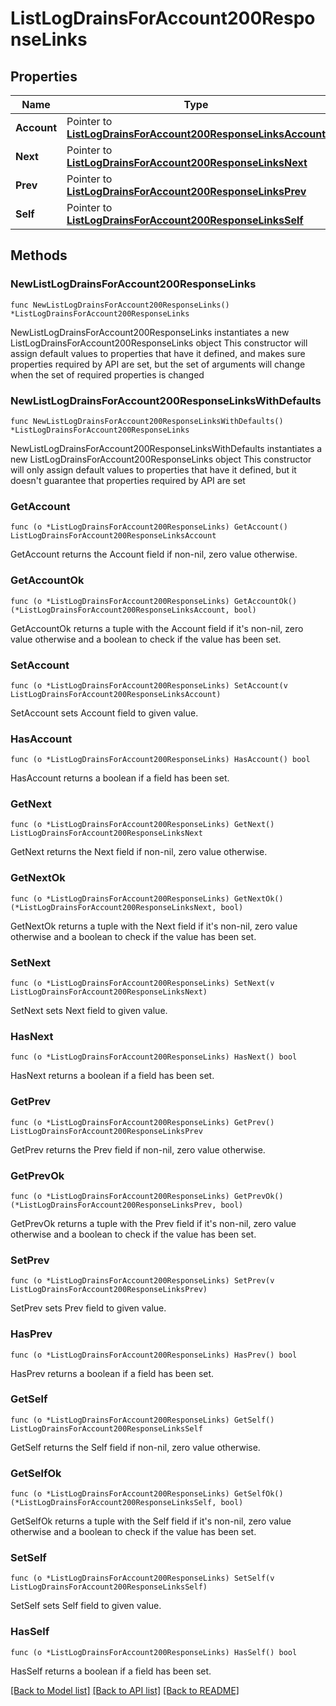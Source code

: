 # ListLogDrainsForAccount200ResponseLinks

## Properties

Name | Type | Description | Notes
------------ | ------------- | ------------- | -------------
**Account** | Pointer to [**ListLogDrainsForAccount200ResponseLinksAccount**](ListLogDrainsForAccount200ResponseLinksAccount.md) |  | [optional] 
**Next** | Pointer to [**ListLogDrainsForAccount200ResponseLinksNext**](ListLogDrainsForAccount200ResponseLinksNext.md) |  | [optional] 
**Prev** | Pointer to [**ListLogDrainsForAccount200ResponseLinksPrev**](ListLogDrainsForAccount200ResponseLinksPrev.md) |  | [optional] 
**Self** | Pointer to [**ListLogDrainsForAccount200ResponseLinksSelf**](ListLogDrainsForAccount200ResponseLinksSelf.md) |  | [optional] 

## Methods

### NewListLogDrainsForAccount200ResponseLinks

`func NewListLogDrainsForAccount200ResponseLinks() *ListLogDrainsForAccount200ResponseLinks`

NewListLogDrainsForAccount200ResponseLinks instantiates a new ListLogDrainsForAccount200ResponseLinks object
This constructor will assign default values to properties that have it defined,
and makes sure properties required by API are set, but the set of arguments
will change when the set of required properties is changed

### NewListLogDrainsForAccount200ResponseLinksWithDefaults

`func NewListLogDrainsForAccount200ResponseLinksWithDefaults() *ListLogDrainsForAccount200ResponseLinks`

NewListLogDrainsForAccount200ResponseLinksWithDefaults instantiates a new ListLogDrainsForAccount200ResponseLinks object
This constructor will only assign default values to properties that have it defined,
but it doesn't guarantee that properties required by API are set

### GetAccount

`func (o *ListLogDrainsForAccount200ResponseLinks) GetAccount() ListLogDrainsForAccount200ResponseLinksAccount`

GetAccount returns the Account field if non-nil, zero value otherwise.

### GetAccountOk

`func (o *ListLogDrainsForAccount200ResponseLinks) GetAccountOk() (*ListLogDrainsForAccount200ResponseLinksAccount, bool)`

GetAccountOk returns a tuple with the Account field if it's non-nil, zero value otherwise
and a boolean to check if the value has been set.

### SetAccount

`func (o *ListLogDrainsForAccount200ResponseLinks) SetAccount(v ListLogDrainsForAccount200ResponseLinksAccount)`

SetAccount sets Account field to given value.

### HasAccount

`func (o *ListLogDrainsForAccount200ResponseLinks) HasAccount() bool`

HasAccount returns a boolean if a field has been set.

### GetNext

`func (o *ListLogDrainsForAccount200ResponseLinks) GetNext() ListLogDrainsForAccount200ResponseLinksNext`

GetNext returns the Next field if non-nil, zero value otherwise.

### GetNextOk

`func (o *ListLogDrainsForAccount200ResponseLinks) GetNextOk() (*ListLogDrainsForAccount200ResponseLinksNext, bool)`

GetNextOk returns a tuple with the Next field if it's non-nil, zero value otherwise
and a boolean to check if the value has been set.

### SetNext

`func (o *ListLogDrainsForAccount200ResponseLinks) SetNext(v ListLogDrainsForAccount200ResponseLinksNext)`

SetNext sets Next field to given value.

### HasNext

`func (o *ListLogDrainsForAccount200ResponseLinks) HasNext() bool`

HasNext returns a boolean if a field has been set.

### GetPrev

`func (o *ListLogDrainsForAccount200ResponseLinks) GetPrev() ListLogDrainsForAccount200ResponseLinksPrev`

GetPrev returns the Prev field if non-nil, zero value otherwise.

### GetPrevOk

`func (o *ListLogDrainsForAccount200ResponseLinks) GetPrevOk() (*ListLogDrainsForAccount200ResponseLinksPrev, bool)`

GetPrevOk returns a tuple with the Prev field if it's non-nil, zero value otherwise
and a boolean to check if the value has been set.

### SetPrev

`func (o *ListLogDrainsForAccount200ResponseLinks) SetPrev(v ListLogDrainsForAccount200ResponseLinksPrev)`

SetPrev sets Prev field to given value.

### HasPrev

`func (o *ListLogDrainsForAccount200ResponseLinks) HasPrev() bool`

HasPrev returns a boolean if a field has been set.

### GetSelf

`func (o *ListLogDrainsForAccount200ResponseLinks) GetSelf() ListLogDrainsForAccount200ResponseLinksSelf`

GetSelf returns the Self field if non-nil, zero value otherwise.

### GetSelfOk

`func (o *ListLogDrainsForAccount200ResponseLinks) GetSelfOk() (*ListLogDrainsForAccount200ResponseLinksSelf, bool)`

GetSelfOk returns a tuple with the Self field if it's non-nil, zero value otherwise
and a boolean to check if the value has been set.

### SetSelf

`func (o *ListLogDrainsForAccount200ResponseLinks) SetSelf(v ListLogDrainsForAccount200ResponseLinksSelf)`

SetSelf sets Self field to given value.

### HasSelf

`func (o *ListLogDrainsForAccount200ResponseLinks) HasSelf() bool`

HasSelf returns a boolean if a field has been set.


[[Back to Model list]](../README.md#documentation-for-models) [[Back to API list]](../README.md#documentation-for-api-endpoints) [[Back to README]](../README.md)


